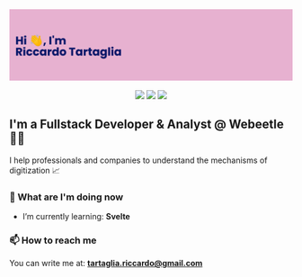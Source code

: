 <div align="center">  
  <a href='https://github.com/riktar'><img src='https://github.com/riktar/riktar/blob/master/banner.png' /></a>


[![](https://img.shields.io/badge/-Twitter-informational?style=for-the-badge&logo=twitter&logoColor=white&color=00aced)](https://twitter.com/riktarweb)
[![](https://img.shields.io/badge/-Instagram-informational?style=for-the-badge&logo=instagram&logoColor=white&color=C13584)](https://instagram.com/ricctar)
[![](https://img.shields.io/badge/-Linkedin-informational?style=for-the-badge&logo=linkedin&logoColor=white&color=2867B2)](https://linkedin.com/in/riccardo-tartaglia)

</div>

## I'm a Fullstack Developer & Analyst @ Webeetle  👨‍💻 
I help professionals and companies to understand the mechanisms of digitization 📈

### 🌱 What are I'm doing now
- I’m currently learning: **Svelte**

### 📫 How to reach me
You can write me at: **tartaglia.riccardo@gmail.com**
